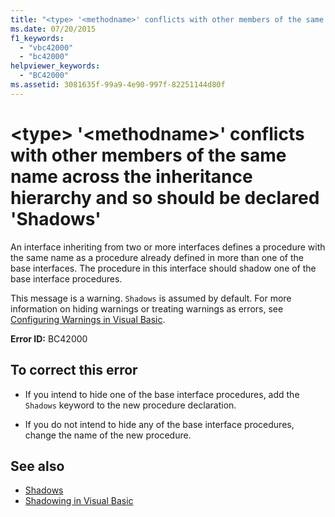 ```yaml
---
title: "<type> '<methodname>' conflicts with other members of the same name across the inheritance hierarchy and so should be declared 'Shadows'"
ms.date: 07/20/2015
f1_keywords: 
  - "vbc42000"
  - "bc42000"
helpviewer_keywords: 
  - "BC42000"
ms.assetid: 3081635f-99a9-4e90-997f-82251144d80f
---
```

# \<type> '\<methodname>' conflicts with other members of the same name across the inheritance hierarchy and so should be declared 'Shadows'
An interface inheriting from two or more interfaces defines a procedure with the same name as a procedure already defined in more than one of the base interfaces. The procedure in this interface should shadow one of the base interface procedures.  
  
 This message is a warning. `Shadows` is assumed by default. For more information on hiding warnings or treating warnings as errors, see [Configuring Warnings in Visual Basic](/visualstudio/ide/configuring-warnings-in-visual-basic).  
  
 **Error ID:** BC42000  
  
## To correct this error  
  
-   If you intend to hide one of the base interface procedures, add the `Shadows` keyword to the new procedure declaration.  
  
-   If you do not intend to hide any of the base interface procedures, change the name of the new procedure.  
  
## See also
- [Shadows](../../visual-basic/language-reference/modifiers/shadows.md)
- [Shadowing in Visual Basic](../../visual-basic/programming-guide/language-features/declared-elements/shadowing.md)
